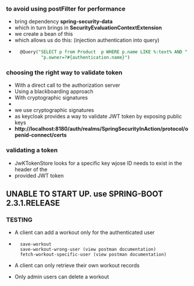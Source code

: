 ### to avoid using postFilter for performance
- bring dependency **spring-security-data**
- which in turn brings in **SecurityEvaluationContextExtension**
- we create a bean of this
- which allows us do this: (injection authentication into query)
- ```sql
    @Query("SELECT p from Product  p WHERE p.name LIKE %:text% AND " +
            "p.owner=?#{authentication.name}")
  ```

### choosing the right way to validate token
- With a direct call to the authorization server
- Using a blackboarding approach
- With cryptographic signatures
-
- we use cryptographic signatures
- as keycloak provides a way to validate JWT token by exposing public keys
- **http://localhost:8180/auth/realms/SpringSecurityInAction/protocol/openid-connect/certs**

### validating a token
- JwKTokenStore looks for a specific key wjose ID needs to exist in the header of the 
- provided JWT token

## UNABLE TO START UP. use  SPRING-BOOT 2.3.1.RELEASE


### TESTING
- A client can add a workout only for the authenticated user 
- ```text
    save-workout 
    save-workout-wrong-user (view postman documentation)
    fetch-workout-specific-user (view postman documentation)
  ```

- A client can only retrieve their own workout records
- Only admin users can delete a workout
